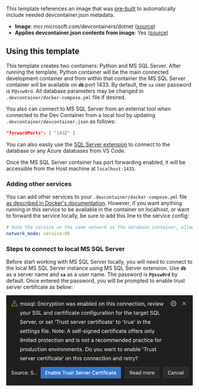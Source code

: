 
This template references an image that was [pre-built](https://containers.dev/implementors/reference/#prebuilding) to automatically include needed devcontainer.json metadata.

* **Image**: mcr.microsoft.com/devcontainers/dotnet ([source](https://github.com/devcontainers/images/tree/main/src/dotnet))
* **Applies devcontainer.json contents from image**: Yes ([source](https://github.com/devcontainers/images/blob/main/src/dotnet/.devcontainer/devcontainer.json))

## Using this template

This template creates two containers: Python and MS SQL Server. After running the template, Python container will be the main connected development container and from within that container the MS SQL Server container will be available on **`db`** port 1433. By default, the `sa` user password is `P@ssw0rd`. All database parameters may be changed in `.devcontainer/docker-compose.yml` file if desired.

You also can connect to MS SQL Server from an external tool when connected to the Dev Container from a local tool by updating `.devcontainer/devcontainer.json` as follows:

```json
"forwardPorts": [ "1432" ]
```

You can also easily use the [SQL Server extension](https://marketplace.visualstudio.com/items?itemName=ms-mssql.mssql) to connect to the database or any Azure databases from VS Code.

Once the MS SQL Server container has port forwarding enabled, it will be accessible from the Host machine at `localhost:1433`.

### Adding other services

You can add other services to your `.devcontainer/docker-compose.yml` file [as described in Docker's documentation](https://docs.docker.com/compose/compose-file/#service-configuration-reference). However, if you want anything running in this service to be available in the container on localhost, or want to forward the service locally, be sure to add this line to the service config:

```yaml
# Runs the service on the same network as the database container, allows "forwardPorts" in devcontainer.json function.
network_mode: service:db
```

### Steps to connect to local MS SQL Server

Before start working with MS SQL Server locally, you will need to connect to the local MS SQL Server instance using MS SQL Server extension.
Use **`db`** as a server name and **`sa`** as a user name. The password is **`P@ssw0rd`** by default. Once entered the password, you will be prompted to enable trust server certificate as below:

![Trust Server Certificate](images/trust.png)